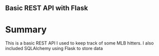 ## Basic REST API with Flask 

# Summary
This is a basic REST API I used to keep track of some MLB hitters. I also included SQLAlchemy using Flask to store data